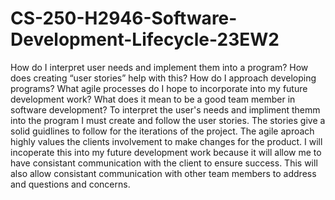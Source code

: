 # CS-250-H2946-Software-Development-Lifecycle-23EW2
How do I interpret user needs and implement them into a program? How does creating “user stories” help with this?
How do I approach developing programs? What agile processes do I hope to incorporate into my future development work?
What does it mean to be a good team member in software development?
To interpret the user's needs and impliment themm into the program I must create and follow the user stories. The stories give a solid guidlines to follow for the iterations of the project. The agile aproach highly values the clients involvement to make changes for the product. I will incoperate this into my future development work because it will allow me to have consistant communication with the client to ensure success. This will also allow consistant communication with other team members to address and questions and concerns.

